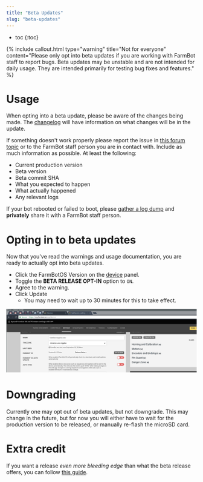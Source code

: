 ```yaml
---
title: "Beta Updates"
slug: "beta-updates"
---
```


* toc
{:toc}


{% include callout.html type="warning" title="Not for everyone" content="Please only opt into beta updates if you are working with FarmBot staff to report bugs. Beta updates may be unstable and are not intended for daily usage. They are intended primarily for testing bug fixes and features." %}

# Usage
When opting into a beta update, please be aware of the changes being made. The [changelog](https://github.com/FarmBot/farmbot_os/blob/staging/CHANGELOG.md#changelog) will have information on what changes will be in the update.

If something doesn't work properly please report the issue in [this forum topic](https://forum.farmbot.org/t/using-farmbotos-beta-updates/3951) or to the FarmBot staff person you are in contact with. Include as much information as possible. At least the following:

* Current production version
* Beta version
* Beta commit SHA
* What you expected to happen
* What actually happened
* Any relevant logs

If your bot rebooted or failed to boot, please [gather a log dump](/v6/Documentation/farmbot-os/gathering-a-log-dump.md) and **privately** share it with a FarmBot staff person.

# Opting in to beta updates
Now that you've read the warnings and usage documentation, you are ready to actually opt into beta updates.

* Click the FarmBotOS Version on the [device](https://my.farm.bot/app/device) panel.
* Toggle the **BETA RELEASE OPT-IN** option to `ON`.
* Agree to the warning.
* Click <span class="fb-button fb-green">Update</span>
   * You may need to wait up to 30 minutes for this to take effect.

![out.gif](out.gif)


# Downgrading
Currently one may opt out of beta updates, but not downgrade. This may change in the future, but for now you will either have to wait for the production version to be released, or manually re-flash the microSD card.

# Extra credit
If you want a release _even more bleeding edge_ than what the beta release offers, you can follow [this guide](https://github.com/FarmBot/farmbot_os/blob/staging/docs/BUILDING.md#building-an-image-from-source).

